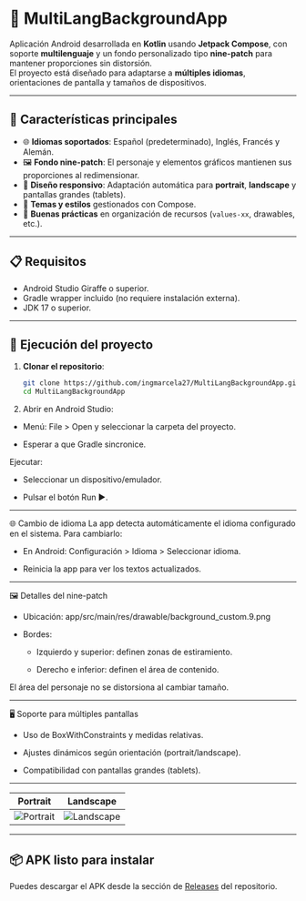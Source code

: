 # 📱 MultiLangBackgroundApp

Aplicación Android desarrollada en **Kotlin** usando **Jetpack Compose**, con soporte **multilenguaje** y un fondo personalizado tipo **nine-patch** para mantener proporciones sin distorsión.  
El proyecto está diseñado para adaptarse a **múltiples idiomas**, orientaciones de pantalla y tamaños de dispositivos.

---

## 🌟 Características principales
- 🌐 **Idiomas soportados**: Español (predeterminado), Inglés, Francés y Alemán.
- 🖼 **Fondo nine-patch**: El personaje y elementos gráficos mantienen sus proporciones al redimensionar.
- 📱 **Diseño responsivo**: Adaptación automática para **portrait**, **landscape** y pantallas grandes (tablets).
- 🎨 **Temas y estilos** gestionados con Compose.
- 🧩 **Buenas prácticas** en organización de recursos (`values-xx`, drawables, etc.).

---

## 📋 Requisitos
- Android Studio Giraffe o superior.
- Gradle wrapper incluido (no requiere instalación externa).
- JDK 17 o superior.

---

## 🚀 Ejecución del proyecto

1. **Clonar el repositorio**:
   ```bash
   git clone https://github.com/ingmarcela27/MultiLangBackgroundApp.git
   cd MultiLangBackgroundApp

2. Abrir en Android Studio:

- Menú: File > Open y seleccionar la carpeta del proyecto.

- Esperar a que Gradle sincronice.

Ejecutar:

- Seleccionar un dispositivo/emulador.

- Pulsar el botón Run ▶️.

---

🌐 Cambio de idioma
La app detecta automáticamente el idioma configurado en el sistema.
Para cambiarlo:

- En Android: Configuración > Idioma > Seleccionar idioma.

- Reinicia la app para ver los textos actualizados.

---

🖼 Detalles del nine-patch

- Ubicación: app/src/main/res/drawable/background_custom.9.png

- Bordes:

  - Izquierdo y superior: definen zonas de estiramiento.

  - Derecho e inferior: definen el área de contenido.

El área del personaje no se distorsiona al cambiar tamaño.

---

🖥 Soporte para múltiples pantallas
- Uso de BoxWithConstraints y medidas relativas.

- Ajustes dinámicos según orientación (portrait/landscape).

- Compatibilidad con pantallas grandes (tablets).

---

| Portrait                            | Landscape                             |
| ----------------------------------- | ------------------------------------- |
| ![Portrait](docs/home_portrait.png) | ![Landscape](docs/home_landscape.png) |

---

## 📦 APK listo para instalar  
Puedes descargar el APK desde la sección de [Releases](https://github.com/ingmarcela27/MultiLangBackgroundApp/releases) del repositorio.

















